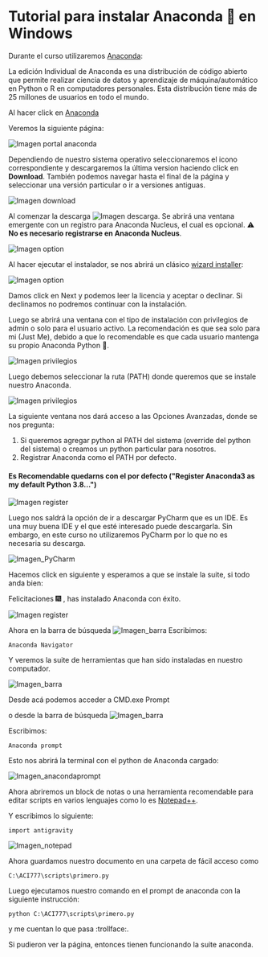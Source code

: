 # Tutorial para instalar Anaconda :snake: en Windows

Durante el curso utilizaremos [Anaconda](https://www.anaconda.com/products/individual-d):

La edición Individual de Anaconda es una distribución de código abierto que permite realizar ciencia de datos y aprendizaje de máquina/automático en Python o R en computadores personales. 
Esta distribución tiene más de 25 millones de usuarios en todo el mundo.

Al hacer click en [Anaconda](https://www.anaconda.com/products/individual-d)

Veremos la siguiente página:

![Imagen portal anaconda](imgs/imagen0.png)

Dependiendo de nuestro sistema operativo seleccionaremos el icono correspondiente y descargaremos la última version haciendo click en __Download__. También podemos navegar hasta el final de la página y seleccionar una versión particular o ir a versiones antiguas.

![Imagen download](imgs/imagen1.png)

Al comenzar la descarga ![Imagen descarga](imgs/imagendescarga.png).
 Se abrirá una ventana emergente con un registro para Anaconda Nucleus, el cual es opcional.
 :warning: __No es necesario registrarse en Anaconda Nucleus__.

![Imagen option](imgs/Imagen_option.png)

Al hacer ejecutar el instalador, se nos abrirá un clásico [wizard installer](https://www.installaware.com/suite-installer-wizard.htm):

![Imagen option](imgs/imageninstaller.png)

Damos click en Next y podemos leer la licencia y aceptar o declinar. 
Si declinamos no podremos continuar con la instalación.

Luego se abrirá una ventana con el tipo de instalación con privilegios de admin o solo para el usuario activo.
La recomendación es que sea solo para mi (Just Me), debido a que lo recomendable es que cada usuario mantenga su propio Anaconda Python :snake:.


![Imagen privilegios](imgs/imagenprivilegios.png)

Luego debemos seleccionar la ruta (PATH) donde queremos que se instale nuestro Anaconda.

![Imagen privilegios](imgs/imagenpath.png)

La siguiente ventana nos dará acceso a las Opciones Avanzadas, 
donde se nos pregunta: 
1. Si queremos agregar python al PATH del sistema (override del python del sistema) o creamos un python particular para  nosotros.
2. Registrar Anaconda como el PATH por defecto.

#### Es Recomendable quedarns con el por defecto ("Register Anaconda3 as my default Python 3.8...")

![Imagen register](imgs/imagenregister.png)


Luego nos saldrá la opción de ir a descargar PyCharm que es un IDE. Es una muy buena IDE y el que esté interesado puede descargarla. Sin embargo, 
en este curso no utilizaremos PyCharm por lo que no es necesaria su descarga.

![Imagen_PyCharm](imgs/anacondapycharm.png)


Hacemos click en siguiente y esperamos a que se instale la suite, si todo anda bien:

Felicitaciones :fireworks: , has instalado Anaconda con éxito.

![Imagen register](imgs/anacondaFinish.png)

Ahora en la barra de búsqueda ![Imagen_barra](imgs/barrabusqueda.png)
Escribimos:

    Anaconda Navigator

Y veremos la suite de herramientas que han sido instaladas en nuestro computador.

![Imagen_barra](imgs/navigator.PNG)

Desde acá podemos acceder a CMD.exe Prompt

o desde la barra de búsqueda ![Imagen_barra](imgs/barrabusqueda.png)

Escribimos:

    Anaconda prompt


Esto nos abrirá la terminal con el python de Anaconda cargado:


![Imagen_anacondaprompt](imgs/anacondaprompt.png)

Ahora abriremos un block de notas o una herramienta recomendable para editar scripts en varios lenguajes como lo es 
[Notepad++](https://notepad-plus-plus.org/).

Y escribimos lo siguiente:

    import antigravity


![Imagen_notepad](imgs/antigravity.png) 

Ahora guardamos nuestro documento en una carpeta de fácil acceso como

    C:\ACI777\scripts\primero.py

Luego ejecutamos nuestro comando en el prompt de anaconda con la siguiente instrucción:

    python C:\ACI777\scripts\primero.py

y me cuentan lo que pasa :trollface:.



Si pudieron ver la página, entonces tienen funcionando la suite anaconda.

























